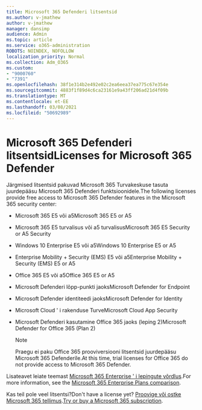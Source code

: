 ```yaml
---
title: Microsoft 365 Defenderi litsentsid
ms.author: v-jmathew
author: v-jmathew
manager: dansimp
audience: Admin
ms.topic: article
ms.service: o365-administration
ROBOTS: NOINDEX, NOFOLLOW
localization_priority: Normal
ms.collection: Adm_O365
ms.custom:
- "9000760"
- "7391"
ms.openlocfilehash: 38f1e314b2e492e02c2ea6eea37ea775c67e354e
ms.sourcegitcommit: 4883f1f89d4c6ca23161e9a43ff206ad21d4f09b
ms.translationtype: MT
ms.contentlocale: et-EE
ms.lasthandoff: 03/08/2021
ms.locfileid: "50692989"
---
```

# <a name="licenses-for-microsoft-365-defender"></a><span data-ttu-id="b2bea-102">Microsoft 365 Defenderi litsentsid</span><span class="sxs-lookup"><span data-stu-id="b2bea-102">Licenses for Microsoft 365 Defender</span></span>

<span data-ttu-id="b2bea-103">Järgmised litsentsid pakuvad Microsoft 365 Turvakeskuse tasuta juurdepääsu Microsoft 365 Defenderi funktsioonidele.</span><span class="sxs-lookup"><span data-stu-id="b2bea-103">The following licenses provide free access to Microsoft 365 Defender features in the Microsoft 365 security center:</span></span>

- <span data-ttu-id="b2bea-104">Microsoft 365 E5 või a5</span><span class="sxs-lookup"><span data-stu-id="b2bea-104">Microsoft 365 E5 or A5</span></span>
- <span data-ttu-id="b2bea-105">Microsoft 365 E5 turvalisus või a5 turvalisus</span><span class="sxs-lookup"><span data-stu-id="b2bea-105">Microsoft 365 E5 Security or A5 Security</span></span>
- <span data-ttu-id="b2bea-106">Windows 10 Enterprise E5 või a5</span><span class="sxs-lookup"><span data-stu-id="b2bea-106">Windows 10 Enterprise E5 or A5</span></span>
- <span data-ttu-id="b2bea-107">Enterprise Mobility + Security (EMS) E5 või a5</span><span class="sxs-lookup"><span data-stu-id="b2bea-107">Enterprise Mobility + Security (EMS) E5 or A5</span></span>
- <span data-ttu-id="b2bea-108">Office 365 E5 või a5</span><span class="sxs-lookup"><span data-stu-id="b2bea-108">Office 365 E5 or A5</span></span>
- <span data-ttu-id="b2bea-109">Microsoft Defenderi lõpp-punkti jaoks</span><span class="sxs-lookup"><span data-stu-id="b2bea-109">Microsoft Defender for Endpoint</span></span>
- <span data-ttu-id="b2bea-110">Microsoft Defender identiteedi jaoks</span><span class="sxs-lookup"><span data-stu-id="b2bea-110">Microsoft Defender for Identity</span></span>
- <span data-ttu-id="b2bea-111">Microsoft Cloud ' i rakenduse Turve</span><span class="sxs-lookup"><span data-stu-id="b2bea-111">Microsoft Cloud App Security</span></span>
- <span data-ttu-id="b2bea-112">Microsoft Defenderi kasutamine Office 365 jaoks (leping 2)</span><span class="sxs-lookup"><span data-stu-id="b2bea-112">Microsoft Defender for Office 365 (Plan 2)</span></span>

    > [!NOTE]
    > <span data-ttu-id="b2bea-113">Praegu ei paku Office 365 prooviversiooni litsentsid juurdepääsu Microsoft 365 Defenderile.</span><span class="sxs-lookup"><span data-stu-id="b2bea-113">At this time, trial licenses for Office 365 do not provide access to Microsoft 365 Defender.</span></span>

<span data-ttu-id="b2bea-114">Lisateavet leiate teemast [Microsoft 365 Enterprise ' i lepingute võrdlus](https://go.microsoft.com/fwlink/?linkid=2143458).</span><span class="sxs-lookup"><span data-stu-id="b2bea-114">For more information, see the [Microsoft 365 Enterprise Plans comparison](https://go.microsoft.com/fwlink/?linkid=2143458).</span></span>

<span data-ttu-id="b2bea-115">Kas teil pole veel litsentsi?</span><span class="sxs-lookup"><span data-stu-id="b2bea-115">Don't have a license yet?</span></span> <span data-ttu-id="b2bea-116">[Proovige või ostke Microsoft 365 tellimus](https://go.microsoft.com/fwlink/?linkid=2143625).</span><span class="sxs-lookup"><span data-stu-id="b2bea-116">[Try or buy a Microsoft 365 subscription](https://go.microsoft.com/fwlink/?linkid=2143625).</span></span>
